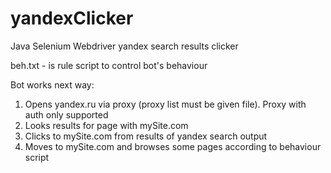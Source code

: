 # yandexClicker
Java Selenium Webdriver yandex search results clicker

beh.txt - is rule script to control bot's behaviour

Bot works next way:

1. Opens yandex.ru via proxy (proxy list must be given file). Proxy with auth only supported
2. Looks results for page with mySite.com
3. Clicks to mySite.com from results of yandex search output
4. Moves to mySite.com and browses some pages according to behaviour script


